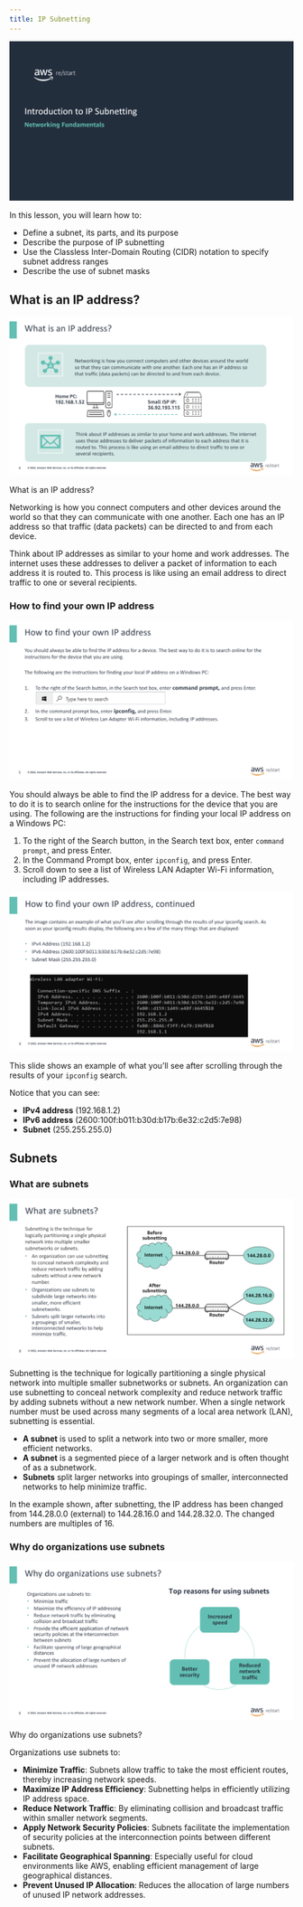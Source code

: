 ```yaml
---
title: IP Subnetting
---
```

![Introduction to IP Subnetting](../../../assets/networking/ip_subnetting/ip_subnetting.png)

In this lesson, you will learn how to:

- Define a subnet, its parts, and its purpose
- Describe the purpose of IP subnetting
- Use the Classless Inter-Domain Routing (CIDR) notation to specify subnet address ranges
- Describe the use of subnet masks

## What is an IP address?

![What is an IP address?](../../../assets/networking/ip_subnetting/whats_ip.png)

What is an IP address?

Networking is how you connect computers and other devices around the world so that they can communicate with one another. Each one has an IP address so that traffic (data packets) can be directed to and from each device.

Think about IP addresses as similar to your home and work addresses. The internet uses these addresses to deliver a packet of information to each address it is routed to. This process is like using an email address to direct traffic to one or several recipients.

### How to find your own IP address

![How to find your own IP address](../../../assets/networking/ip_subnetting/find_your_ip.png)

You should always be able to find the IP address for a device. The best way to do it is to search online for the instructions for the device that you are using. The following are the instructions for finding your local IP address on a Windows PC:

1. To the right of the Search button, in the Search text box, enter `command prompt`, and press Enter.
2. In the Command Prompt box, enter `ipconfig`, and press Enter.
3. Scroll down to see a list of Wireless LAN Adapter Wi-Fi information, including IP addresses.

![How to find your IP address](../../../assets/networking/ip_subnetting/find_your_ip_2.png)

This slide shows an example of what you’ll see after scrolling through the results of your `ipconfig` search.

Notice that you can see:

- **IPv4 address** (192.168.1.2)
- **IPv6 address** (2600:100f:b011:b30d:b17b:6e32:c2d5:7e98)
- **Subnet** (255.255.255.0)

## Subnets

### What are subnets

![What are subnets](../../../assets/networking/ip_subnetting/subnets.png)

Subnetting is the technique for logically partitioning a single physical network into multiple smaller subnetworks or subnets. An organization can use subnetting to conceal network complexity and reduce network traffic by adding subnets without a new network number. When a single network number must be used across many segments of a local area network (LAN), subnetting is essential.

- **A subnet** is used to split a network into two or more smaller, more efficient networks.
- **A subnet** is a segmented piece of a larger network and is often thought of as a subnetwork.
- **Subnets** split larger networks into groupings of smaller, interconnected networks to help minimize traffic.

In the example shown, after subnetting, the IP address has been changed from 144.28.0.0 (external) to 144.28.16.0 and 144.28.32.0. The changed numbers are multiples of 16.

### Why do organizations use subnets

![Why do organizations use subnets](../../../assets/networking/ip_subnetting/subnets_used_orgs.png)

Why do organizations use subnets?

Organizations use subnets to:

- **Minimize Traffic**: Subnets allow traffic to take the most efficient routes, thereby increasing network speeds.
- **Maximize IP Address Efficiency**: Subnetting helps in efficiently utilizing IP address space.
- **Reduce Network Traffic**: By eliminating collision and broadcast traffic within smaller network segments.
- **Apply Network Security Policies**: Subnets facilitate the implementation of security policies at the interconnection points between different subnets.
- **Facilitate Geographical Spanning**: Especially useful for cloud environments like AWS, enabling efficient management of large geographical distances.
- **Prevent Unused IP Allocation**: Reduces the allocation of large numbers of unused IP network addresses.
